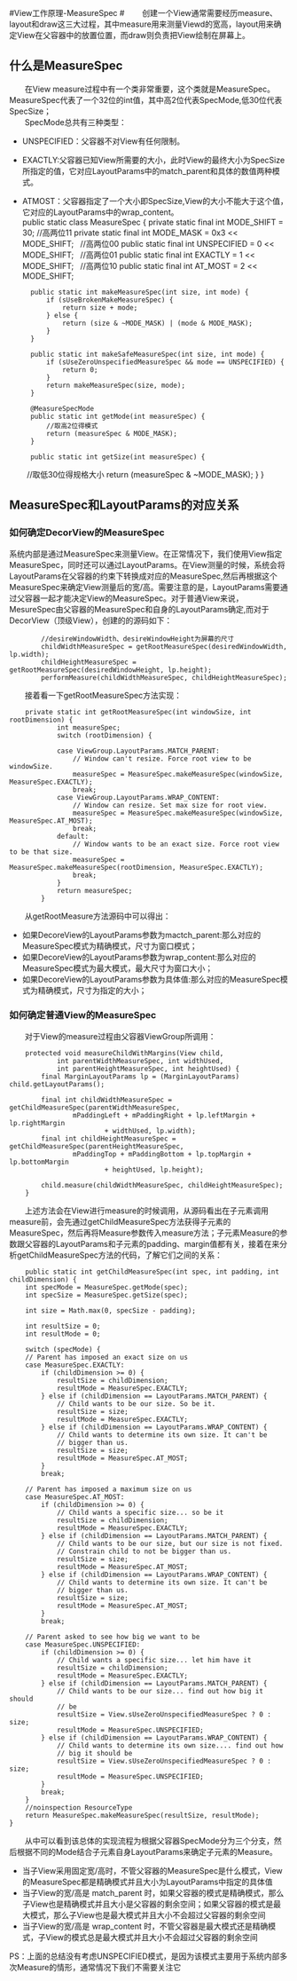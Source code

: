 #View工作原理-MeasureSpec #
&ensp;&ensp;&ensp;&ensp;创建一个View通常需要经历measure、layout和draw这三大过程，其中measure用来测量Viewd的宽高，layout用来确定View在父容器中的放置位置，而draw则负责把View绘制在屏幕上。  
## 什么是MeasureSpec ##
&ensp;&ensp;&ensp;&ensp;在View measure过程中有一个类非常重要，这个类就是MeasureSpec。MeasureSpec代表了一个32位的int值，其中高2位代表SpecMode,低30位代表SpecSize；  
&ensp;&ensp;&ensp;&ensp;SpecMode总共有三种类型：  
- UNSPECIFIED：父容器不对View有任何限制。  
- EXACTLY:父容器已知View所需要的大小，此时View的最终大小为SpecSize所指定的值，它对应LayoutParams中的match_parent和具体的数值两种模式。  
- ATMOST：父容器指定了一个大小即SpecSize,View的大小不能大于这个值，它对应的LayoutParams中的wrap_content。  
	public static class MeasureSpec {
	    private static final int MODE_SHIFT = 30;
	    //高两位11
	    private static final int MODE_MASK  = 0x3 << MODE_SHIFT;
	    //高两位00
	    public static final int UNSPECIFIED = 0 << MODE_SHIFT;
	    //高两位01
	    public static final int EXACTLY     = 1 << MODE_SHIFT;
	    //高两位10
	    public static final int AT_MOST     = 2 << MODE_SHIFT;
	   
	    public static int makeMeasureSpec(int size, int mode) {
	        if (sUseBrokenMakeMeasureSpec) {
	            return size + mode;
	        } else {
	            return (size & ~MODE_MASK) | (mode & MODE_MASK);
	        }
	    }
	    
	    public static int makeSafeMeasureSpec(int size, int mode) {
	        if (sUseZeroUnspecifiedMeasureSpec && mode == UNSPECIFIED) {
	            return 0;
	        }
	        return makeMeasureSpec(size, mode);
	    }
	   
	    @MeasureSpecMode
	    public static int getMode(int measureSpec) {
	        //取高2位得模式
	        return (measureSpec & MODE_MASK);
	    }
	 
	    public static int getSize(int measureSpec) {
	        //取低30位得规格大小
	        return (measureSpec & ~MODE_MASK);
	    }
	}
## MeasureSpec和LayoutParams的对应关系 ##
### 如何确定DecorView的MeasureSpec ###
系统内部是通过MeasureSpec来测量View。在正常情况下，我们使用View指定MeasureSpec，同时还可以通过LayoutParams。在View测量的时候，系统会将LayoutParams在父容器的约束下转换成对应的MeasureSpec,然后再根据这个MeasureSpec来确定View测量后的宽/高。需要注意的是，LayoutParams需要通过父容器一起才能决定View的MeasureSpec。对于普通View来说，MesureSpec由父容器的MeasureSpec和自身的LayoutParams确定,而对于DecorView（顶级View），创建的的源码如下：

			//desireWindowWidth、desireWindowHeight为屏幕的尺寸
    		childWidthMeasureSpec = getRootMeasureSpec(desiredWindowWidth, lp.width);
    		childHeightMeasureSpec = getRootMeasureSpec(desiredWindowHeight, lp.height);
    		performMeasure(childWidthMeasureSpec, childHeightMeasureSpec);

&ensp;&ensp;&ensp;&ensp;接着看一下getRootMeasureSpec方法实现：

		private static int getRootMeasureSpec(int windowSize, int rootDimension) {
		        int measureSpec;
		        switch (rootDimension) {
		
		        case ViewGroup.LayoutParams.MATCH_PARENT:
		            // Window can't resize. Force root view to be windowSize.
		            measureSpec = MeasureSpec.makeMeasureSpec(windowSize, MeasureSpec.EXACTLY);
		            break;
		        case ViewGroup.LayoutParams.WRAP_CONTENT:
		            // Window can resize. Set max size for root view.
		            measureSpec = MeasureSpec.makeMeasureSpec(windowSize, MeasureSpec.AT_MOST);
		            break;
		        default:
		            // Window wants to be an exact size. Force root view to be that size.
		            measureSpec = MeasureSpec.makeMeasureSpec(rootDimension, MeasureSpec.EXACTLY);
		            break;
		        }
		        return measureSpec;
		    }  
&ensp;&ensp;&ensp;&ensp;从getRootMeasure方法源码中可以得出：  

- 如果DecoreView的LayoutParams参数为mactch_parent:那么对应的MeasureSpec模式为精确模式，尺寸为窗口模式；  
- 如果DecoreView的LayoutParams参数为wrap_content:那么对应的MeasureSpec模式为最大模式，最大尺寸为窗口大小；  
- 如果DecoreView的LayoutParams参数为具体值:那么对应的MeasureSpec模式为精确模式，尺寸为指定的大小；  
### 如何确定普通View的MeasureSpec ###
&ensp;&ensp;&ensp;&ensp;对于View的measure过程由父容器ViewGroup所调用：  

	    protected void measureChildWithMargins(View child,
	            int parentWidthMeasureSpec, int widthUsed,
	            int parentHeightMeasureSpec, int heightUsed) {
	        final MarginLayoutParams lp = (MarginLayoutParams) child.getLayoutParams();
	
	        final int childWidthMeasureSpec = getChildMeasureSpec(parentWidthMeasureSpec,
	                mPaddingLeft + mPaddingRight + lp.leftMargin + lp.rightMargin
	                        + widthUsed, lp.width);
	        final int childHeightMeasureSpec = getChildMeasureSpec(parentHeightMeasureSpec,
	                mPaddingTop + mPaddingBottom + lp.topMargin + lp.bottomMargin
	                        + heightUsed, lp.height);
	
	        child.measure(childWidthMeasureSpec, childHeightMeasureSpec);
	    }  

&ensp;&ensp;&ensp;&ensp;上述方法会在View进行measure的时候调用，从源码看出在子元素调用measure前，会先通过getChildMeasureSpec方法获得子元素的MeasureSpec，然后再将Measure参数传入measure方法；子元素Measure的参数跟父容器的LayoutParams和子元素的padding、margin值都有关，接着在来分析getChildMeasureSpec方法的代码，了解它们之间的关系：

	    public static int getChildMeasureSpec(int spec, int padding, int childDimension) {
        int specMode = MeasureSpec.getMode(spec);
        int specSize = MeasureSpec.getSize(spec);

        int size = Math.max(0, specSize - padding);

        int resultSize = 0;
        int resultMode = 0;

        switch (specMode) {
        // Parent has imposed an exact size on us
        case MeasureSpec.EXACTLY:
            if (childDimension >= 0) {
                resultSize = childDimension;
                resultMode = MeasureSpec.EXACTLY;
            } else if (childDimension == LayoutParams.MATCH_PARENT) {
                // Child wants to be our size. So be it.
                resultSize = size;
                resultMode = MeasureSpec.EXACTLY;
            } else if (childDimension == LayoutParams.WRAP_CONTENT) {
                // Child wants to determine its own size. It can't be
                // bigger than us.
                resultSize = size;
                resultMode = MeasureSpec.AT_MOST;
            }
            break;

        // Parent has imposed a maximum size on us
        case MeasureSpec.AT_MOST:
            if (childDimension >= 0) {
                // Child wants a specific size... so be it
                resultSize = childDimension;
                resultMode = MeasureSpec.EXACTLY;
            } else if (childDimension == LayoutParams.MATCH_PARENT) {
                // Child wants to be our size, but our size is not fixed.
                // Constrain child to not be bigger than us.
                resultSize = size;
                resultMode = MeasureSpec.AT_MOST;
            } else if (childDimension == LayoutParams.WRAP_CONTENT) {
                // Child wants to determine its own size. It can't be
                // bigger than us.
                resultSize = size;
                resultMode = MeasureSpec.AT_MOST;
            }
            break;

        // Parent asked to see how big we want to be
        case MeasureSpec.UNSPECIFIED:
            if (childDimension >= 0) {
                // Child wants a specific size... let him have it
                resultSize = childDimension;
                resultMode = MeasureSpec.EXACTLY;
            } else if (childDimension == LayoutParams.MATCH_PARENT) {
                // Child wants to be our size... find out how big it should
                // be
                resultSize = View.sUseZeroUnspecifiedMeasureSpec ? 0 : size;
                resultMode = MeasureSpec.UNSPECIFIED;
            } else if (childDimension == LayoutParams.WRAP_CONTENT) {
                // Child wants to determine its own size.... find out how
                // big it should be
                resultSize = View.sUseZeroUnspecifiedMeasureSpec ? 0 : size;
                resultMode = MeasureSpec.UNSPECIFIED;
            }
            break;
        }
        //noinspection ResourceType
        return MeasureSpec.makeMeasureSpec(resultSize, resultMode);
    }  
&ensp;&ensp;&ensp;&ensp;从中可以看到该总体的实现流程为根据父容器SpecMode分为三个分支，然后根据不同的Mode结合子元素自身LayoutParams来确定子元素的Measure。

- 当子View采用固定宽/高时，不管父容器的MeasureSpec是什么模式，View的MeasureSpec都是精确模式并且大小为LayoutParams中指定的具体值
- 当子View的宽/高是 match_parent 时，如果父容器的模式是精确模式，那么子View也是精确模式并且大小是父容器的剩余空间；如果父容器的模式是最大模式，那么子View也是最大模式并且大小不会超过父容器的剩余空间  
- 当子View的宽/高是 wrap_content 时，不管父容器是最大模式还是精确模式，子View的模式总是最大模式并且大小不会超过父容器的剩余空间  

PS：上面的总结没有考虑UNSPECIFIED模式，是因为该模式主要用于系统内部多次Measure的情形，通常情况下我们不需要关注它
